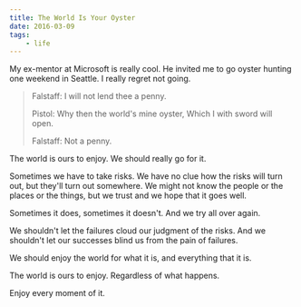 ```yaml
---
title: The World Is Your Oyster
date: 2016-03-09
tags:
    - life
---
```


My ex-mentor at Microsoft is really cool. He invited me to go oyster hunting one weekend in Seattle. I really regret not going.

> Falstaff: I will not lend thee a penny. 
> 
> Pistol: Why then the world's mine oyster, Which I with sword will open. 
> 
> Falstaff: Not a penny.

The world is ours to enjoy. We should really go for it.

Sometimes we have to take risks. We have no clue how the risks will turn out, but they'll turn out somewhere. We might not know the people or the places or the things, but we trust and we hope that it goes well. 

Sometimes it does, sometimes it doesn't. And we try all over again.

We shouldn't let the failures cloud our judgment of the risks. And we shouldn't let our successes blind us from the pain of failures.

We should enjoy the world for what it is, and everything that it is. 

The world is ours to enjoy. Regardless of what happens. 

Enjoy every moment of it.
